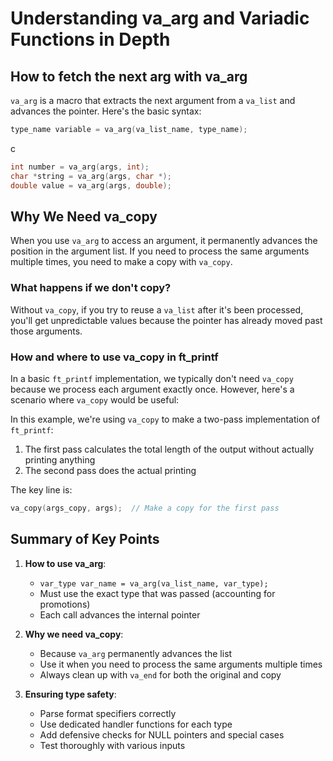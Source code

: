 # Understanding va_arg and Variadic Functions in Depth

## How to fetch the next arg with va_arg

`va_arg` is a macro that extracts the next argument from a `va_list` and advances the pointer. Here's the basic syntax:

```c
type_name variable = va_arg(va_list_name, type_name);
```

c
```c
int number = va_arg(args, int);
char *string = va_arg(args, char *);
double value = va_arg(args, double);
```

## Why We Need va_copy

When you use `va_arg` to access an argument, it permanently advances the position in the argument list. If you need to process the same arguments multiple times, you need to make a copy with `va_copy`.

### What happens if we don't copy?

Without `va_copy`, if you try to reuse a `va_list` after it's been processed, you'll get unpredictable values because the pointer has already moved past those arguments.

### How and where to use va_copy in ft_printf

In a basic `ft_printf` implementation, we typically don't need `va_copy` because we process each argument exactly once. However, here's a scenario where `va_copy` would be useful:

In this example, we're using `va_copy` to make a two-pass implementation of `ft_printf`:

1. The first pass calculates the total length of the output without actually printing anything
2. The second pass does the actual printing

The key line is:
```c
va_copy(args_copy, args);  // Make a copy for the first pass
```

## Summary of Key Points

1. **How to use va_arg**:
   - `var_type var_name = va_arg(va_list_name, var_type);`
   - Must use the exact type that was passed (accounting for promotions)
   - Each call advances the internal pointer

2. **Why we need va_copy**:
   - Because `va_arg` permanently advances the list
   - Use it when you need to process the same arguments multiple times
   - Always clean up with `va_end` for both the original and copy

3. **Ensuring type safety**:
   - Parse format specifiers correctly
   - Use dedicated handler functions for each type
   - Add defensive checks for NULL pointers and special cases
   - Test thoroughly with various inputs
